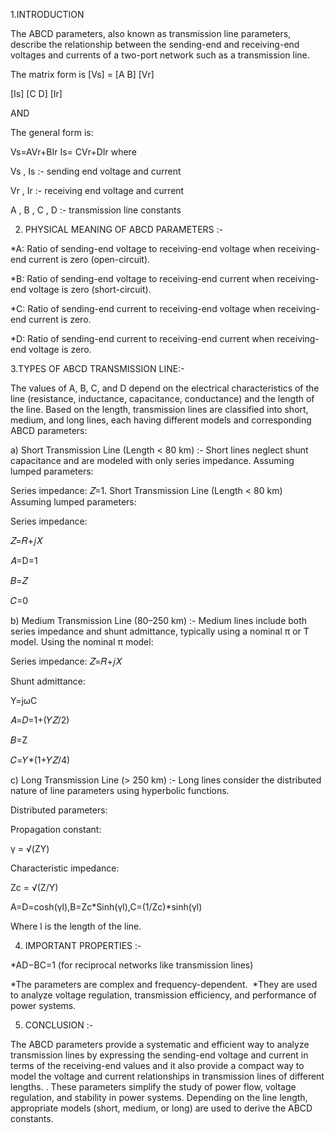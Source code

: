 1.INTRODUCTION

The ABCD parameters, also known as transmission line parameters, describe the relationship between the sending-end and receiving-end voltages and currents of a two-port network such as a transmission line.

The matrix form is 
[Vs]   =   [A  B]   [Vr]

[Is]       [C  D]   [Ir]

AND 

The general form is:

Vs=AVr+BIr
Is= CVr+DIr
where

Vs , Is :- sending  end  voltage  and  current

Vr , Ir :- receiving  end  voltage  and  current

A , B , C , D :- transmission  line  constants

2. PHYSICAL MEANING OF ABCD PARAMETERS :-
   
*A: Ratio of sending-end voltage to receiving-end voltage when receiving-end current is zero (open-circuit).

*B: Ratio of sending-end voltage to receiving-end current when receiving-end voltage is zero (short-circuit).

*C: Ratio of sending-end current to receiving-end voltage when receiving-end current is zero.

*D: Ratio of sending-end current to receiving-end current when receiving-end voltage is zero.


 3.TYPES OF ABCD TRANSMISSION LINE:-
 
 The values of A, B, C, and D depend on the electrical characteristics of the line (resistance, inductance, capacitance, conductance) and the length of the line. Based on the length, transmission lines are classified into short, medium, and long lines, each having different models and corresponding ABCD parameters:

a) Short Transmission Line (Length < 80 km) :- Short lines neglect shunt capacitance and are modeled with only series impedance.
Assuming lumped parameters:

Series impedance: 
𝑍=1. Short Transmission Line (Length < 80 km)
Assuming lumped parameters:

Series impedance: 

𝑍=𝑅+𝑗𝑋

𝐴=D=1

𝐵=𝑍

𝐶=0

b) Medium Transmission Line (80–250 km) :- Medium lines include both series impedance and shunt admittance, typically using a nominal π or T model.
Using the nominal π model:

Series impedance: 
𝑍=𝑅+𝑗𝑋

Shunt admittance: 

Y=jωC

𝐴=𝐷=1+(𝑌𝑍/2)

𝐵=Z

𝐶=𝑌*(1+𝑌𝑍/4)

c) Long Transmission Line (> 250 km) :- Long lines consider the distributed nature of line parameters using hyperbolic functions.

Distributed parameters:

Propagation constant: 

γ = √(ZY) 

Characteristic impedance:

Zc = √(Z/Y) 

A=D=cosh(γl),B=Zc*Sinh(γl),C=(1/Zc)*sinh(γl)

Where 
l is the length of the line.

4. IMPORTANT PROPERTIES :-

*AD−BC=1 (for reciprocal networks like transmission lines)

*The parameters are complex and frequency-dependent.
​
*They are used to analyze voltage regulation, transmission efficiency, and performance of power systems.

5. CONCLUSION  :-

The ABCD parameters provide a systematic and efficient way to analyze transmission lines by expressing the sending-end voltage and current in terms of the 
receiving-end values and it also  provide a compact way to model the voltage and current relationships in transmission lines of different lengths. . 
These parameters simplify the study of power flow, voltage regulation, and stability in power systems. Depending on the line length, 
appropriate models (short, medium, or long) are used to derive the ABCD constants.




